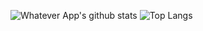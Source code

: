![Whatever App's github stats](https://github-readme-stats.vercel.app/api?username=soft91&show_icons=true&theme=radical)
![Top Langs](https://github-readme-stats.vercel.app/api/top-langs/?username=soft91&layout=compact&theme=dark)
